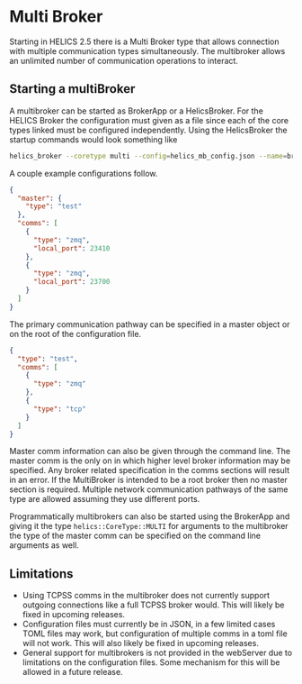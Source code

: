 # Multi Broker

Starting in HELICS 2.5 there is a Multi Broker type that allows connection with multiple communication types simultaneously. The multibroker allows an unlimited number of communication operations to interact.

## Starting a multiBroker

A multibroker can be started as BrokerApp or a HelicsBroker. For the HELICS Broker the configuration must given as a file since each of the core types linked must be configured independently. Using the HelicsBroker the startup commands would look something like

```sh
helics_broker --coretype multi --config=helics_mb_config.json --name=broker1
```

A couple example configurations follow.

```json
{
  "master": {
    "type": "test"
  },
  "comms": [
    {
      "type": "zmq",
      "local_port": 23410
    },
    {
      "type": "zmq",
      "local_port": 23700
    }
  ]
}
```

The primary communication pathway can be specified in a master object or on the root of the configuration file.

```json
{
  "type": "test",
  "comms": [
    {
      "type": "zmq"
    },
    {
      "type": "tcp"
    }
  ]
}
```

Master comm information can also be given through the command line. The master comm is the only on in which higher level broker information may be specified. Any broker related specification in the comms sections will result in an error. If the MultiBroker is intended to be a root broker then no master section is required. Multiple network communication pathways of the same type are allowed assuming they use different ports.

Programmatically multibrokers can also be started using the BrokerApp and giving it the type `helics::CoreType::MULTI` for arguments to the multibroker the type of the master comm can be specified on the command line arguments as well.

## Limitations

- Using TCPSS comms in the multibroker does not currently support outgoing connections like a full TCPSS broker would. This will likely be fixed in upcoming releases.
- Configuration files must currently be in JSON, in a few limited cases TOML files may work, but configuration of multiple comms in a toml file will not work. This will also likely be fixed in upcoming releases.
- General support for multibrokers is not provided in the webServer due to limitations on the configuration files. Some mechanism for this will be allowed in a future release.
